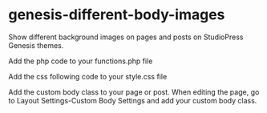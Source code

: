 # genesis-different-body-images
Show different background images on pages and posts on StudioPress Genesis themes.

Add the php code to your functions.php file

Add the css following code to your style.css file

Add the custom body class to your page or post.
When editing the page, go to Layout Settings-Custom Body Settings and add your custom body class.

